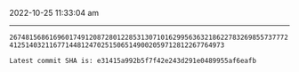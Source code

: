 2022-10-25 11:33:04 am

---

`2674815686169601749120872801228531307101629956363218622783269855737772412514032116771448124702515065149002059712812267764973`

`Latest commit SHA is: e31415a992b5f7f42e243d291e0489955af6eafb `
